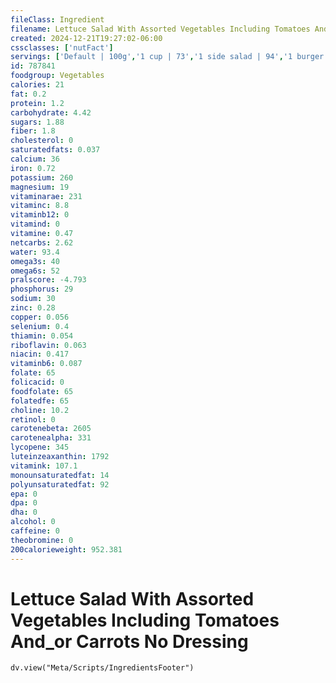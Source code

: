 ```yaml
---
fileClass: Ingredient
filename: Lettuce Salad With Assorted Vegetables Including Tomatoes And_or Carrots No Dressing
created: 2024-12-21T19:27:02-06:00
cssclasses: ['nutFact']
servings: ['Default | 100g','1 cup | 73','1 side salad | 94','1 burger king side salad | 98','1 mcdonald's side salad | 87','1 wendy's side salad | 168']
id: 787841
foodgroup: Vegetables
calories: 21
fat: 0.2
protein: 1.2
carbohydrate: 4.42
sugars: 1.88
fiber: 1.8
cholesterol: 0
saturatedfats: 0.037
calcium: 36
iron: 0.72
potassium: 260
magnesium: 19
vitaminarae: 231
vitaminc: 8.8
vitaminb12: 0
vitamind: 0
vitamine: 0.47
netcarbs: 2.62
water: 93.4
omega3s: 40
omega6s: 52
pralscore: -4.793
phosphorus: 29
sodium: 30
zinc: 0.28
copper: 0.056
selenium: 0.4
thiamin: 0.054
riboflavin: 0.063
niacin: 0.417
vitaminb6: 0.087
folate: 65
folicacid: 0
foodfolate: 65
folatedfe: 65
choline: 10.2
retinol: 0
carotenebeta: 2605
carotenealpha: 331
lycopene: 345
luteinzeaxanthin: 1792
vitamink: 107.1
monounsaturatedfat: 14
polyunsaturatedfat: 92
epa: 0
dpa: 0
dha: 0
alcohol: 0
caffeine: 0
theobromine: 0
200calorieweight: 952.381
---
```


# Lettuce Salad With Assorted Vegetables Including Tomatoes And_or Carrots No Dressing

```dataviewjs
dv.view("Meta/Scripts/IngredientsFooter")
```